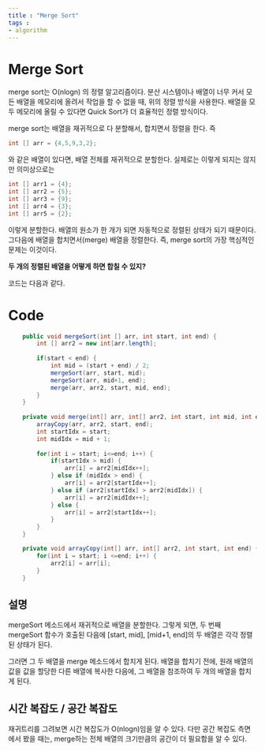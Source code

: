 ```yaml
---
title : "Merge Sort"
tags :
- algorithm
---
```


# Merge Sort
merge sort는 O(nlogn) 의 정렬 알고리즘이다. 분산 시스템이나 배열이 너무 커서 모든 배열을 메모리에 올려서 작업을 할 수 없을 때, 위의 정렬 방식을 사용한다. 배열을 모두 메모리에 올릴 수 있다면 Quick Sort가 더 효율적인 정렬 방식이다.

merge sort는 배열을 재귀적으로 다 분할해서, 합치면서 정렬을 한다. 즉 

~~~java
int [] arr = {4,5,9,3,2};
~~~

와 같은 배열이 있다면, 배열 전체를 재귀적으로 분할한다. 실제로는 이렇게 되지는 않지만 의미상으로는

~~~java
int [] arr1 = {4};
int [] arr2 = {5};
int [] arr3 = {9};
int [] arr4 = {3};
int [] arr5 = {2};
~~~

이렇게 분할한다. 배열의 원소가 한 개가 되면 자동적으로 정렬된 상태가 되기 때문이다. 그다음에 배열을 합치면서(merge) 배열을 정렬한다. 
즉, merge sort의 가장 핵심적인 문제는 이것이다.

**두 개의 정렬된 배열을 어떻게 하면 합칠 수 있지?**

코드는 다음과 같다.

# Code

~~~java
	public void mergeSort(int [] arr, int start, int end) {
		int [] arr2 = new int[arr.length];
		
		if(start < end) {
			int mid = (start + end) / 2;
			mergeSort(arr, start, mid);
			mergeSort(arr, mid+1, end);
			merge(arr, arr2, start, mid, end);
		}
	}
	
	private void merge(int[] arr, int[] arr2, int start, int mid, int end) {
		arrayCopy(arr, arr2, start, end);
		int startIdx = start;
		int midIdx = mid + 1;
		
		for(int i = start; i<=end; i++) {
			if(startIdx > mid) {
				arr[i] = arr2[midIdx++];
			} else if (midIdx > end) {
				arr[i] = arr2[startIdx++];
			} else if (arr2[startIdx] > arr2[midIdx]) {
				arr[i] = arr2[midIdx++];
			} else {
				arr[i] = arr2[startIdx++];
			}
		}
	}

	private void arrayCopy(int[] arr, int[] arr2, int start, int end) {
		for(int i = start; i <=end; i++) {
			arr2[i] = arr[i];
		}
	}
~~~

## 설명
mergeSort 메소드에서 재귀적으로 배열을 분할한다. 그렇게 되면, 두 번째 mergeSort 함수가 호출된 다음에 [start, mid], [mid+1, end]의 두 배열은 각각 정렬된 상태가 된다.

그러면 그 두 배열을 merge 메소드에서 합치게 된다. 배열을 합치기 전에, 원래 배열의 값을 값을 할당한 다른 배열에 복사한 다음에, 그 배열을 참조하여 두 개의 배열을 합치게 된다.

## 시간 복잡도 / 공간 복잡도
재귀트리를 그려보면 시간 복잡도가 O(nlogn)임을 알 수 있다. 다만 공간 복잡도 측면에서 봤을 때는, merge하는 전체 배열의 크기만큼의 공간이 더 필요함을 알 수 있다.

